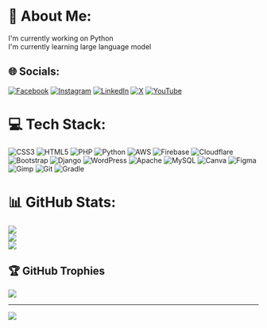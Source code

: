 # 💫 About Me:
I'm currently working on Python<br>I'm currently learning large language model


## 🌐 Socials:
[![Facebook](https://img.shields.io/badge/Facebook-%231877F2.svg?logo=Facebook&logoColor=white)](https://facebook.com/challengerjhafb) [![Instagram](https://img.shields.io/badge/Instagram-%23E4405F.svg?logo=Instagram&logoColor=white)](https://instagram.com/challengerjha) [![LinkedIn](https://img.shields.io/badge/LinkedIn-%230077B5.svg?logo=linkedin&logoColor=white)](https://linkedin.com/in/challengerjha) [![X](https://img.shields.io/badge/X-black.svg?logo=X&logoColor=white)](https://x.com/challenger_jha) [![YouTube](https://img.shields.io/badge/YouTube-%23FF0000.svg?logo=YouTube&logoColor=white)](https://youtube.com/@@challengerjha) 

# 💻 Tech Stack:
![CSS3](https://img.shields.io/badge/css3-%231572B6.svg?style=for-the-badge&logo=css3&logoColor=white) ![HTML5](https://img.shields.io/badge/html5-%23E34F26.svg?style=for-the-badge&logo=html5&logoColor=white) ![PHP](https://img.shields.io/badge/php-%23777BB4.svg?style=for-the-badge&logo=php&logoColor=white) ![Python](https://img.shields.io/badge/python-3670A0?style=for-the-badge&logo=python&logoColor=ffdd54) ![AWS](https://img.shields.io/badge/AWS-%23FF9900.svg?style=for-the-badge&logo=amazon-aws&logoColor=white) ![Firebase](https://img.shields.io/badge/firebase-%23039BE5.svg?style=for-the-badge&logo=firebase) ![Cloudflare](https://img.shields.io/badge/Cloudflare-F38020?style=for-the-badge&logo=Cloudflare&logoColor=white) ![Bootstrap](https://img.shields.io/badge/bootstrap-%238511FA.svg?style=for-the-badge&logo=bootstrap&logoColor=white) ![Django](https://img.shields.io/badge/django-%23092E20.svg?style=for-the-badge&logo=django&logoColor=white) ![WordPress](https://img.shields.io/badge/WordPress-%23117AC9.svg?style=for-the-badge&logo=WordPress&logoColor=white) ![Apache](https://img.shields.io/badge/apache-%23D42029.svg?style=for-the-badge&logo=apache&logoColor=white) ![MySQL](https://img.shields.io/badge/mysql-4479A1.svg?style=for-the-badge&logo=mysql&logoColor=white) ![Canva](https://img.shields.io/badge/Canva-%2300C4CC.svg?style=for-the-badge&logo=Canva&logoColor=white) ![Figma](https://img.shields.io/badge/figma-%23F24E1E.svg?style=for-the-badge&logo=figma&logoColor=white) ![Gimp](https://img.shields.io/badge/Gimp-657D8B?style=for-the-badge&logo=gimp&logoColor=FFFFFF) ![Git](https://img.shields.io/badge/git-%23F05033.svg?style=for-the-badge&logo=git&logoColor=white) ![Gradle](https://img.shields.io/badge/Gradle-02303A.svg?style=for-the-badge&logo=Gradle&logoColor=white)
# 📊 GitHub Stats:
![](https://github-readme-stats.vercel.app/api?username=challengerjha&theme=dark&hide_border=false&include_all_commits=true&count_private=false)<br/>
![](https://github-readme-streak-stats.herokuapp.com/?user=challengerjha&theme=dark&hide_border=false)<br/>
![](https://github-readme-stats.vercel.app/api/top-langs/?username=challengerjha&theme=dark&hide_border=false&include_all_commits=true&count_private=false&layout=compact)

## 🏆 GitHub Trophies
![](https://github-profile-trophy.vercel.app/?username=challengerjha&theme=radical&no-frame=false&no-bg=false&margin-w=4)

---
[![](https://visitcount.itsvg.in/api?id=challengerjha&icon=0&color=0)](https://visitcount.itsvg.in)

<!-- Proudly created with GPRM ( https://gprm.itsvg.in ) -->
